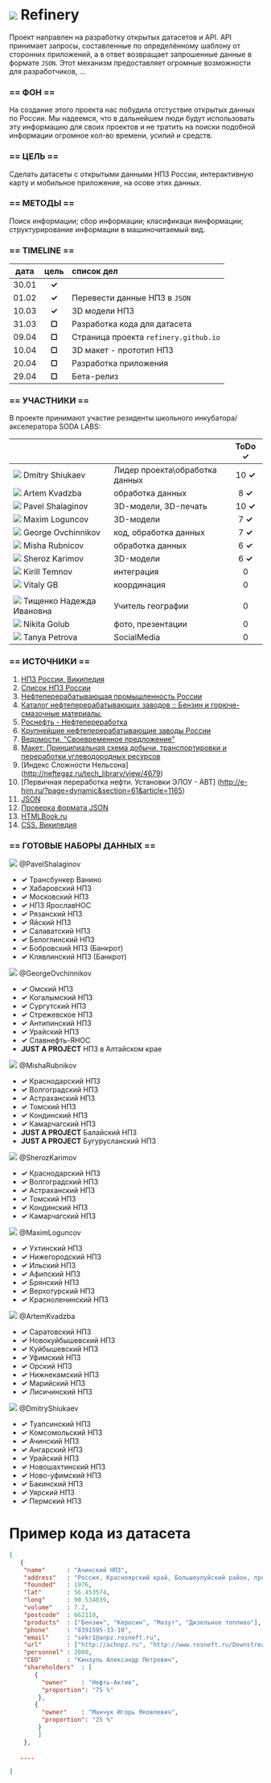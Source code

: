 ![](https://avatars0.githubusercontent.com/u/6559911?s=28) Refinery
===

Проект направлен на разработку открытых датасетов и API. API принимает запросы, составленные по определённому шаблону от сторонних приложений, а в ответ возвращает запрошенные данные в формате `JSON`. Этот механизм предоставляет огромные возможности для разработчиков, ...

### == ФОН ==
На создание этого проекта нас побудила отстуствие открытых данных по России. Мы надеемся, что в дальнейшем люди будут использовать эту информацию для своих проектов и не тратить на поиски подобной информации огромное кол-во времени, усилий и средств.

### == ЦЕЛЬ ==

Сделать датасеты с открытыми данными НПЗ России, интерактивную карту и мобильное приложение, на осове этих данных.

### == МЕТОДЫ ==

Поиск информации; сбор информации; класификаци яинформации; структурирование информации в машиночитаемый вид.

### == TIMELINE ==

|   дата    | цель   |  список дел                            |
|:---------:|:------:|:--------------------------------------|
| 30.01     | **✓**  |                                       |
| 01.02     | **✓**  | Перевести данные НПЗ в `JSON`         |
| 10.03     | **✓**  | 3D модели НПЗ                         |
| 31.03     | **▢**  | Разработка кода для датасета          |
| 09.04     | **▢**  | Страница проекта `refinery.github.io` |
| 10.04     | **▢**  | 3D макет - прототип НПЗ               |
| 20.04     | **▢**  | Разработка приложения                 |
| 29.04     | **▢**  | Бета-релиз                            |

### == УЧАСТНИКИ ==

В проекте принимают участие резиденты школьного инкубатора/акселератора SODA LABS:

|                                                                             |                              |ToDo **✓**|
|---------------------------------------------------------------------------  |:------------------------------|:----:|
 ![](https://avatars3.githubusercontent.com/u/5991448?s=46) Dmitry Shiukaev   | Лидер проекта\обработка данных|10 **✓**|
 ![](https://avatars3.githubusercontent.com/u/4639509?s=46) Artem Kvadzba     | обработка данных              |8 **✓**|
 ![](https://avatars0.githubusercontent.com/u/3833771?s=46) Pavel Shalaginov  | 3D-модели, 3D-печать          |10 **✓**|
 ![](https://avatars2.githubusercontent.com/u/3838734?s=46) Maxim Loguncov    | 3D-модели                     |7 **✓**|
 ![](https://avatars1.githubusercontent.com/u/6061182?s=46) George Ovchinnikov|код, обработка данных          |7 **✓**|
 ![](https://avatars1.githubusercontent.com/u/6498865?s=46) Misha Rubnicov    | обработка данных              |6 **✓**|
 ![](https://avatars0.githubusercontent.com/u/4226210?s=46) Sheroz Karimov    | 3D-модели                     |6 **✓**|
 ![](https://avatars0.githubusercontent.com/u/147170?s=46) Kirill Temnov      | интеграция                    |0|
 ![](https://avatars0.githubusercontent.com/u/842476?s=46) Vitaly GB          | координация                   |0|
                                                                              |                               |
 ![](http://www.gravatar.com/avatar/f7e166e67e46c6cbccb66a54107f08b1?s=46) Тищенко Надежда Ивановна                                  |Учитель географии              |0|
 ![](https://avatars3.githubusercontent.com/u/6450286?s=46) Nikita Golub      | фото, презентации             |0|
 ![](https://avatars0.githubusercontent.com/u/6568321?s=46) Tanya Petrova     | SocialMedia                   |0|


### == ИСТОЧНИКИ ==

 1. [НПЗ России. Википедия](http://ru.wikipedia.org/wiki/%D0%9D%D0%B5%D1%84%D1%82%D1%8F%D0%BD%D0%B0%D1%8F_%D0%BF%D1%80%D0%BE%D0%BC%D1%8B%D1%88%D0%BB%D0%B5%D0%BD%D0%BD%D0%BE%D1%81%D1%82%D1%8C_%D0%A0%D0%BE%D1%81%D1%81%D0%B8%D0%B8)
 1. [Список НПЗ России](http://www.wiki-prom.ru/20otrasl.html)
 1. [Нефтеперерабатывающая промышленность России](http://ru.wikipedia.org/wiki/Нефтеперерабатывающая_промышленность_России)
 1. [Каталог нефтеперерабатывающих заводов :: Бензин и горюче-смазочные материалы.](http://www.benzol.ru/npz/?status=2&page=1)
 1. [Роснефть - Нефтепереработка](http://www.rosneft.ru/Downstream/refining/)
 1. [Крупнейшие нефтеперерабатывающие заводы России](http://neftegas.info/engine/info/krupnjejshije-njeftjepjerjerabatyvajushhije-zavody-rossii)
 1. [Ведомости. "Своевременное предложение"](http://tbu.com.ua/digest/svoevremennoe_predlojenie.html)
 1. [Макет: Принципиальная схема добычи, транспортировки и переработки углеводородных ресурсов](http://www.maket-russia.ru/portfolio/portfolio-uchebnye-makety-i-modeli/maket-printsipialnaya-skhema-dobychi-transportirovki-i-pererabotki-uglevodorodnykh-resursov/)
 1. [Индекс Сложности Нельсона] (http://neftegaz.ru/tech_library/view/4679)
 1. [Первичная переработка нефти. Установки ЭЛОУ - АВТ] (http://e-him.ru/?page=dynamic&section=61&article=1165) 
 1. [JSON](http://ru.wikipedia.org/wiki/JSON) 
 1. [Проверка формата JSON](http://jsonformatter.curiousconcept.com/)
 1. [HTMLBook.ru](http://htmlbook.ru/html5)
 1. [CSS. Википедия](http://ru.wikipedia.org/wiki/%D0%9A%D0%B0%D1%81%D0%BA%D0%B0%D0%B4%D0%BD%D1%8B%D0%B5_%D1%82%D0%B0%D0%B1%D0%BB%D0%B8%D1%86%D1%8B_%D1%81%D1%82%D0%B8%D0%BB%D0%B5%D0%B9)

### == ГОТОВЫЕ НАБОРЫ ДАННЫХ ==

![](https://avatars0.githubusercontent.com/u/3833771?s=14) @PavelShalaginov
- **✓** Трансбункер Ванино
- **✓** Хабаровский НПЗ
- **✓** Московский НПЗ
- **✓** НПЗ ЯрославНОС
- **✓** Рязанский НПЗ
- **✓** Яйский НПЗ
- **✓** Салаватский НПЗ
- **✓** Белоглинский НПЗ
- **✓** Бобровский НПЗ (Банкрот)
- **✓** Клявлинский НПЗ (Банкрот)

![](https://avatars1.githubusercontent.com/u/6061182?s=14) @GeorgeOvchinnikov
- **✓** Омский НПЗ
- **✓** Когалымский НПЗ
- **✓** Сургутский НПЗ
- **✓** Стрежевское НПЗ
- **✓** Антипинский НПЗ
- **✓** Урайский НПЗ
- **✓** Cлавнефть-ЯНОС
- **JUST A PROJEСT** НПЗ в Алтайском крае

![](https://avatars1.githubusercontent.com/u/6498865?s=14) @MishaRubnikov
- **✓** Краснодарский  НПЗ
- **✓** Волгоградский НПЗ
- **✓** Астраханский НПЗ
- **✓** Томский НПЗ
- **✓** Кондинский НПЗ
- **✓** Камарчагский НПЗ
- **JUST A PROJEСT** Балайский НПЗ
- **JUST A PROJEСT** Бугурусланский НПЗ

![](https://avatars0.githubusercontent.com/u/4226210?s=14) @SherozKarimov
- **✓** Краснодарский  НПЗ
- **✓** Волгоградский НПЗ
- **✓** Астраханский НПЗ
- **✓** Томский НПЗ
- **✓** Кондинский НПЗ
- **✓** Камарчагский НПЗ


![](https://avatars2.githubusercontent.com/u/3838734?s=14) @MaximLoguncov
- **✓** Ухтинский НПЗ
- **✓** Нижегородский НПЗ
- **✓** Ильский НПЗ
- **✓** Афипский НПЗ
- **✓** Брянский НПЗ
- **✓** Верхотурский НПЗ
- **✓** Красноленинский НПЗ

![](https://avatars3.githubusercontent.com/u/4639509?s=14) @ArtemKvadzba 
- **✓** Саратовский НПЗ
- **✓** Новокуйбышевский НПЗ
- **✓** Куйбышевский НПЗ
- **✓** Уфимский НПЗ
- **✓** Орский НПЗ
- **✓** Нижнекамский НПЗ
- **✓** Марийский НПЗ
- **✓** Лисичинский НПЗ

![](https://avatars2.githubusercontent.com/u/5991448?s=14) @DmitryShiukaev
- **✓** Туапсинский НПЗ
- **✓** Комсомольский НПЗ
- **✓** Ачинский НПЗ
- **✓** Ангарский НПЗ
- **✓** Урайский НПЗ
- **✓** Новошахтинский НПЗ
- **✓** Ново-уфимский НПЗ
- **✓** Бакинский НПЗ
- **✓** Уярский НПЗ
- **✓** Пермский НПЗ

# Пример кода из датасета

```json
[
   {
    "name"		: "Ачинский НПЗ",
    "address"	: "Россия, Красноярский край, Большеулуйский район, промзона НПЗ ОАО АНПЗ ВНК",
    "founded"	: 1976,
    "lat"		: 56.453574,
    "long"		: 90.534039,
    "volume"	: 7.2,
    "postcode"	: 662110,
    "products"	: ["Бензин", "Керосин", "Мазут", "Дизельное топливо"],
    "phone"		: "8391595-33-10",
    "email"		: "sekr1@anpz.rosneft.ru",
    "url"		: ["http://achnpz.ru", "http://www.rosneft.ru/Downstream/refining/Refineries/Achinsk_Refinery"],
    "personnel"	: 2000,
    "CEO"		: "Кинзуль Александр Петрович",
    "shareholders"	: [ 
       {  
         "owner"	: "Нефть-Актив", 
         "proportion": "75 %"
        },
       {
         "owner"	: "Манчук Игорь Яковлевич",
         "proportion": "25 %"
        }
        ]
    },

   ....

]
```



 
